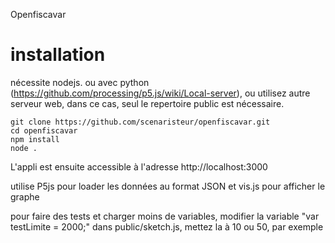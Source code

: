 Openfiscavar

# installation

nécessite  nodejs. ou avec python (https://github.com/processing/p5.js/wiki/Local-server), ou utilisez autre serveur web, dans ce cas, seul le repertoire public est nécessaire.


```
git clone https://github.com/scenaristeur/openfiscavar.git
cd openfiscavar
npm install
node .

```

L'appli est ensuite accessible à l'adresse http://localhost:3000

utilise P5js pour loader les données au format JSON et vis.js pour afficher le graphe

pour faire des tests et charger moins de variables, modifier la variable "var testLimite = 2000;" dans public/sketch.js, mettez la à 10 ou 50, par exemple
